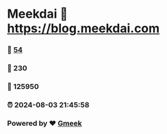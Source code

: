 # Meekdai :link: https://blog.meekdai.com 
### :page_facing_up: [54](https://blog.meekdai.com/tag.html) 
### :speech_balloon: 230 
### :hibiscus: 125950 
### :alarm_clock: 2024-08-03 21:45:58 
### Powered by :heart: [Gmeek](https://github.com/Meekdai/Gmeek)
